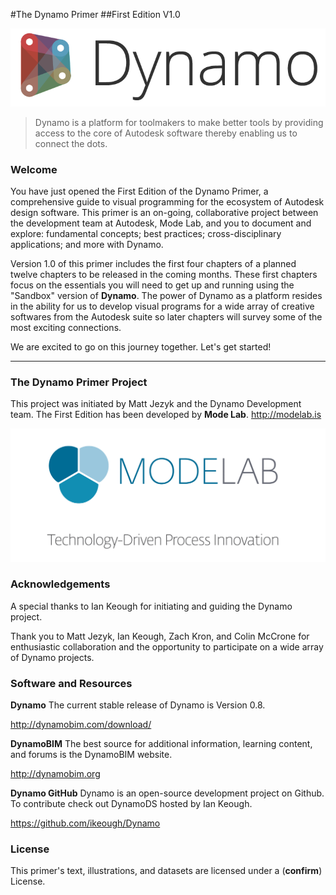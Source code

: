 #The Dynamo Primer
##First Edition V1.0

![Dynamo Logo](images/dynamo_logo_dark-trim.png)

> Dynamo is a platform for toolmakers to make better tools by providing access to the core of Autodesk software thereby enabling us to connect the dots.

### Welcome
You have just opened the First Edition of the Dynamo Primer, a comprehensive guide to visual programming for the ecosystem of Autodesk design software. This primer is an on-going, collaborative project between the development team at Autodesk, Mode Lab, and you to document and explore: fundamental concepts; best practices; cross-disciplinary applications; and more with Dynamo.

Version 1.0 of this primer includes the first four chapters of a planned twelve chapters to be released in the coming months. These first chapters focus on the essentials you will need to get up and running using the "Sandbox" version of **Dynamo**. The power of Dynamo as a platform resides in the ability for us to develop visual programs for a wide array of creative softwares from the Autodesk suite so later chapters will survey some of the most exciting connections.

We are excited to go on this journey together. Let's get started!

---
### The Dynamo Primer Project
This project was initiated by Matt Jezyk and the Dynamo Development team. The First Edition has been developed by **Mode Lab**. http://modelab.is

![Mode Lab Logo](images/MODELAB_Logo-innovation.png)

### Acknowledgements

A special thanks to Ian Keough for initiating and guiding the Dynamo project.

Thank you to Matt Jezyk, Ian Keough, Zach Kron, and Colin McCrone for enthusiastic collaboration and the opportunity to participate on a wide array of Dynamo projects.

### Software and Resources
**Dynamo** The current stable release of Dynamo is Version 0.8.

http://dynamobim.com/download/

**DynamoBIM** The best source for additional information, learning content, and forums is the DynamoBIM website.

http://dynamobim.org

**Dynamo GitHub** Dynamo is an open-source development project on Github. To contribute check out DynamoDS hosted by Ian Keough.

https://github.com/ikeough/Dynamo

### License
This primer's text, illustrations, and datasets are licensed under a (**confirm**) License.
